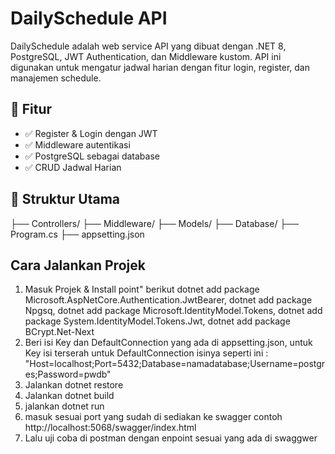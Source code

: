 # DailySchedule API

DailySchedule adalah web service API yang dibuat dengan .NET 8, PostgreSQL, JWT Authentication, dan Middleware kustom. API ini digunakan untuk mengatur jadwal harian dengan fitur login, register, dan manajemen schedule.

## 🚀 Fitur

- ✅ Register & Login dengan JWT
- ✅ Middleware autentikasi
- ✅ PostgreSQL sebagai database
- ✅ CRUD Jadwal Harian

## 📁 Struktur Utama

├── Controllers/
├── Middleware/
├── Models/
├── Database/
├── Program.cs
├── appsetting.json

## Cara Jalankan Projek
1. Masuk Projek & Install point" berikut dotnet add package Microsoft.AspNetCore.Authentication.JwtBearer, dotnet add package Npgsq, dotnet add package Microsoft.IdentityModel.Tokens, dotnet add package System.IdentityModel.Tokens.Jwt, dotnet add package BCrypt.Net-Next
3. Beri isi Key dan DefaultConnection yang ada di appsetting.json, untuk Key isi terserah untuk DefaultConnection isinya seperti ini : "Host=localhost;Port=5432;Database=namadatabase;Username=postgres;Password=pwdb"
2. Jalankan dotnet restore
3. Jalankan dotnet build
4. jalankan dotnet run
5. masuk sesuai port yang sudah di sediakan ke swagger
   contoh http://localhost:5068/swagger/index.html
7. Lalu uji coba di postman dengan enpoint sesuai yang ada di swaggwer
   
